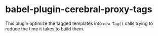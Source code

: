 babel-plugin-cerebral-proxy-tags
=========================
This plugin optimize the tagged templates into `new Tag()` calls trying to reduce the time it takes to
build them.
